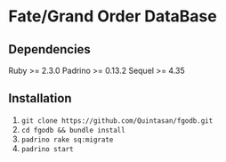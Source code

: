 # Fate/Grand Order DataBase

## Dependencies

Ruby >= 2.3.0
Padrino >= 0.13.2
Sequel >= 4.35

## Installation

1. `git clone https://github.com/Quintasan/fgodb.git`
2. `cd fgodb && bundle install`
3. `padrino rake sq:migrate`
4. `padrino start`
